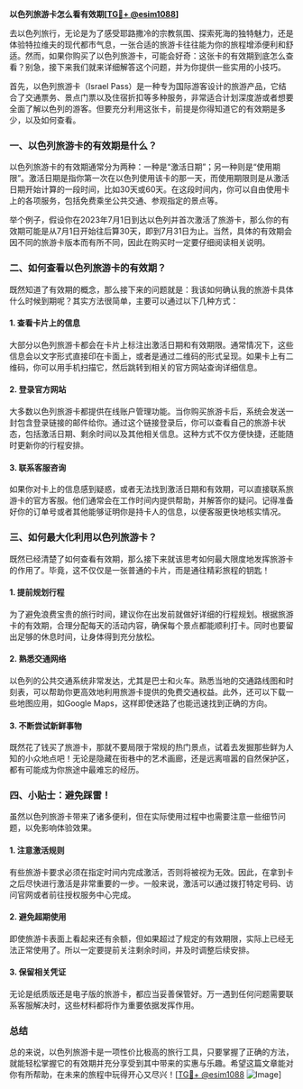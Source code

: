**以色列旅游卡怎么看有效期[[TG💪+ @esim1088](https://t.me/s/esim1088)]**

去以色列旅行，无论是为了感受耶路撒冷的宗教氛围、探索死海的独特魅力，还是体验特拉维夫的现代都市气息，一张合适的旅游卡往往能为你的旅程增添便利和舒适。然而，如果你购买了以色列旅游卡，可能会好奇：这张卡的有效期到底怎么查看？别急，接下来我们就来详细解答这个问题，并为你提供一些实用的小技巧。

首先，以色列旅游卡（Israel Pass）是一种专为国际游客设计的旅游产品，它结合了交通票务、景点门票以及住宿折扣等多种服务，非常适合计划深度游或者想要全面了解以色列的游客。但要充分利用这张卡，前提是你得知道它的有效期是多少，以及如何查看。

### 一、以色列旅游卡的有效期是什么？

以色列旅游卡的有效期通常分为两种：一种是“激活日期”；另一种则是“使用期限”。激活日期是指你第一次在以色列使用该卡的那一天，而使用期限则是从激活日期开始计算的一段时间，比如30天或60天。在这段时间内，你可以自由使用卡上的各项服务，包括免费乘坐公共交通、参观指定的景点等。

举个例子，假设你在2023年7月1日到达以色列并首次激活了旅游卡，那么你的有效期可能是从7月1日开始往后算30天，即到7月31日为止。当然，具体的有效期会因不同的旅游卡版本而有所不同，因此在购买时一定要仔细阅读相关说明。

### 二、如何查看以色列旅游卡的有效期？

既然知道了有效期的概念，那么接下来的问题就是：我该如何确认我的旅游卡具体什么时候到期呢？其实方法很简单，主要可以通过以下几种方式：

#### 1. 查看卡片上的信息

大部分以色列旅游卡都会在卡片上标注出激活日期和有效期限。通常情况下，这些信息会以文字形式直接印在卡面上，或者是通过二维码的形式呈现。如果卡上有二维码，你可以用手机扫描它，然后跳转到相关的官方网站查询详细信息。

#### 2. 登录官方网站

大多数以色列旅游卡都提供在线账户管理功能。当你购买旅游卡后，系统会发送一封包含登录链接的邮件给你。通过这个链接登录后，你可以查看自己的旅游卡状态，包括激活日期、剩余时间以及其他相关信息。这种方式不仅方便快捷，还能随时更新你的行程安排。

#### 3. 联系客服咨询

如果你对卡上的信息感到疑惑，或者无法找到激活日期和有效期，可以直接联系旅游卡的官方客服。他们通常会在工作时间内提供帮助，并解答你的疑问。记得准备好你的订单号或者其他能够证明你是持卡人的信息，以便客服更快地核实情况。

### 三、如何最大化利用以色列旅游卡？

既然已经清楚了如何查看有效期，那么接下来就该思考如何最大限度地发挥旅游卡的作用了。毕竟，这不仅仅是一张普通的卡片，而是通往精彩旅程的钥匙！

#### 1. 提前规划行程

为了避免浪费宝贵的旅行时间，建议你在出发前就做好详细的行程规划。根据旅游卡的有效期，合理分配每天的活动内容，确保每个景点都能顺利打卡。同时也要留出足够的休息时间，让身体得到充分放松。

#### 2. 熟悉交通网络

以色列的公共交通系统非常发达，尤其是巴士和火车。熟悉当地的交通路线图和时刻表，可以帮助你更高效地利用旅游卡提供的免费交通权益。此外，还可以下载一些地图应用，如Google Maps，这样即使迷路了也能迅速找到正确的方向。

#### 3. 不断尝试新鲜事物

既然花了钱买了旅游卡，那就不要局限于常规的热门景点，试着去发掘那些鲜为人知的小众地点吧！无论是隐藏在街巷中的艺术画廊，还是远离喧嚣的自然保护区，都有可能成为你旅途中最难忘的经历。

### 四、小贴士：避免踩雷！

虽然以色列旅游卡带来了诸多便利，但在实际使用过程中也需要注意一些细节问题，以免影响体验效果。

#### 1. 注意激活规则

有些旅游卡要求必须在指定时间内完成激活，否则将被视为无效。因此，在拿到卡之后尽快进行激活是非常重要的一步。一般来说，激活可以通过拨打特定号码、访问官网或者前往授权服务中心完成。

#### 2. 避免超期使用

即使旅游卡表面上看起来还有余额，但如果超过了规定的有效期限，实际上已经无法正常使用了。所以一定要提前关注剩余时间，并及时调整后续安排。

#### 3. 保留相关凭证

无论是纸质版还是电子版的旅游卡，都应当妥善保管好。万一遇到任何问题需要联系客服解决时，这些材料都将作为重要依据发挥作用。

### 总结

总的来说，以色列旅游卡是一项性价比极高的旅行工具，只要掌握了正确的方法，就能轻松掌握它的有效期并充分享受到其中带来的实惠与乐趣。希望这篇文章能对你有所帮助，在未来的旅程中玩得开心又尽兴！[[TG💪+ @esim1088](https://t.me/s/esim1088) ![Image](https://i.postimg.cc/4NQfJmqS/Snipaste-2025-05-13-00-14-12.png)]